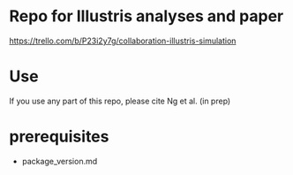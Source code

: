 # Repo for Illustris analyses and paper  
https://trello.com/b/P23i2y7g/collaboration-illustris-simulation

# Use 
If you use any part of this repo, please cite Ng et al. (in prep)


# prerequisites 
* package_version.md 
